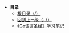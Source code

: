 * **目录**
  * [根目录（/）](/README)
  * [回到上一级（../）](/README)
  * [《Go语言圣经》学习笔记](/study/GoLang/《Go语言圣经》学习笔记)
